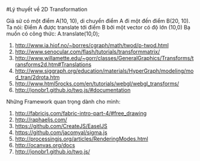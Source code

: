 #Lý thuyết về 2D Transformation 

Giả sử có một điểm A(10, 10), di chuyển điểm A đi một đến điểm B(20, 10). Ta nói:
Điểm A được translate tới điểm B bởi một vector có độ lớn (10,0)
Bạ muốn có công thức:
A.translate(10,0);


1. http://www.ia.hiof.no/~borres/cgraph/math/twod/p-twod.html
2. http://www.senocular.com/flash/tutorials/transformmatrix/
3. http://www.willamette.edu/~gorr/classes/GeneralGraphics/Transforms/transforms2d.htm#Translations
4. http://www.siggraph.org/education/materials/HyperGraph/modeling/mod_tran/2drota.htm
5. http://www.html5rocks.com/en/tutorials/webgl/webgl_transforms/
6. http://jonobr1.github.io/two.js/#documentation

Những Framework quan trọng dành cho mình:
1. http://fabricjs.com/fabric-intro-part-4/#free_drawing   
2. http://raphaeljs.com/
3. https://github.com/CreateJS/EaselJS
4. https://github.com/jacomyal/sigma.js
5. http://processingjs.org/articles/RenderingModes.html
6. http://ocanvas.org/docs
7. http://jonobr1.github.io/two.js/


